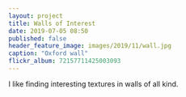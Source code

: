 ```yaml
---
layout: project
title: Walls of Interest
date: 2019-07-05 08:50
published: false
header_feature_image: images/2019/11/wall.jpg
caption: "Oxford wall"
flickr_album: 72157711425003093
---
```


I like finding interesting textures in walls of all kind.

